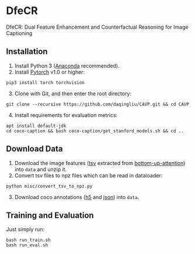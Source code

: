 # DfeCR
DfeCR: Dual Feature Enhancement and Counterfactual Reasoning for Image Captioning
## Installation
1. Install Python 3 ([Anaconda](https://www.anaconda.com/distribution/) recommended).
2. Install [Pytorch](https://pytorch.org/) v1.0 or higher:
```
pip3 install torch torchvision
```
3. Clone with Git, and then enter the root directory:
```
git clone --recursive https://github.com/daqingliu/CAVP.git && cd CAVP
```
4. Install requirements for evaluation metrics:
```
apt install default-jdk
cd coco-caption && bash coco-caption/get_stanford_models.sh && cd ..
```

## Download Data
1. Download the image features ([tsv](https://imagecaption.blob.core.windows.net/imagecaption/trainval_36.zip) extracted from [bottom-up-attention](https://github.com/peteanderson80/bottom-up-attention)) into ```data``` and unzip it.
2. Convert tsv files to npz files which can be read in dataloader:
```
python misc/convert_tsv_to_npz.py
```
3. Download coco annotations ([h5](https://drive.google.com/open?id=1XzKig7BvPISCb818_qMVIjyB_Al3Afov) and [json](https://drive.google.com/open?id=1QJ4VtgzrKMXdRUQ5wjWe0tZiXO0-5sNj)) into ```data```.

## Training and Evaluation
Just simply run:
```
bash run_train.sh
bash run_eval.sh
```


